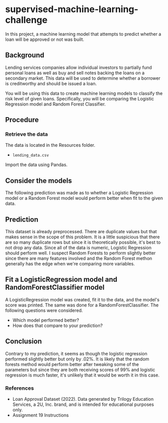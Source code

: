 # supervised-machine-learning-challenge

In this project, a machine learning model that attempts to predict whether a loan will be approved or not was built. 

## Background

Lending services companies allow individual investors to partially fund personal loans as well as buy and sell notes backing the loans on a secondary market. This data will be used to determine whether a borrower is creditworthy and should be issued a loan. 

You will be using this data to create machine learning models to classify the risk level of given loans. Specifically, you will be comparing the Logistic Regression model and Random Forest Classifier.

## Procedure

### Retrieve the data

The data is located in the Resources folder.

* `lending_data.csv`

Import the data using Pandas.

## Consider the models

The following prediction was made as to whether a Logistic Regression model or a Random Forest model would perform better when fit to the given data.

## Prediction

This dataset is already preprocessed. There are duplicate values but that makes sense in the scope of this problem. It is a little suspicious that there are so many duplicate rows but since it is theoretically possible, it's best to not drop any data. Since all of the data is numeric, Logistic Regression should perform well. I suspect Random Forests to perform slightly better since there are many features involved and the Random Forest methon generally has the edge when we're comparing more variables.

## Fit a LogisticRegression model and RandomForestClassifier model

A LogisticRegression model was created, fit it to the data, and the model's score was printed. The same was done for a RandomForestClassifier. The following questions were considered.

* Which model performed better? 
* How does that compare to your prediction?

## Conclusion

Contrary to my prediction, it seems as though the logistic regression performed slightly better but only by .02%. It is likely that the random forests method would perform better after tweaking some of the parameters but since they are both receiving scores of 99% and logistic regression is much faster, it's unlikely that it would be worth it in this case.

### References

* Loan Approval Dataset (2022). Data generated by Trilogy Education Services, a 2U, Inc. brand, and is intended for educational purposes only.
* Assignment 19 Instructions
